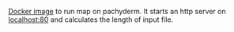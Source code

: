 [Docker image](https://registry.hub.docker.com/u/neojski/pachyderm-count-map) to run map on pachyderm. It starts an http server on [localhost:80](http://localhost:80) and calculates the length of input file.
